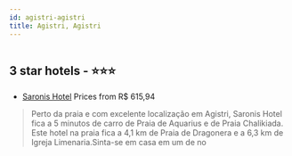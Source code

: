 ```yaml
---
id: agistri-agistri
title: Agistri, Agistri
---
```


<center><img src="https://i.travelapi.com/hotels/13000000/12830000/12829500/12829464/d77fae04_z.jpg" alt="" /></center>


##  3 star hotels - ⭐️⭐️⭐️

-    [Saronis Hotel](https://www.hurb.com/br/aud/https://www.hurb.com/br/hotels/agistri/saronis-hotel-HT-TRZV?cmp=18055) Prices from R$ 615,94
   > Perto da praia e com excelente localização em Agistri, Saronis Hotel fica a 5 minutos de carro de Praia de Aquarius e de Praia Chalikiada.  Este hotel na praia fica a 4,1 km de Praia de Dragonera e a 6,3 km de Igreja Limenaria.Sinta-se em casa em um de no
